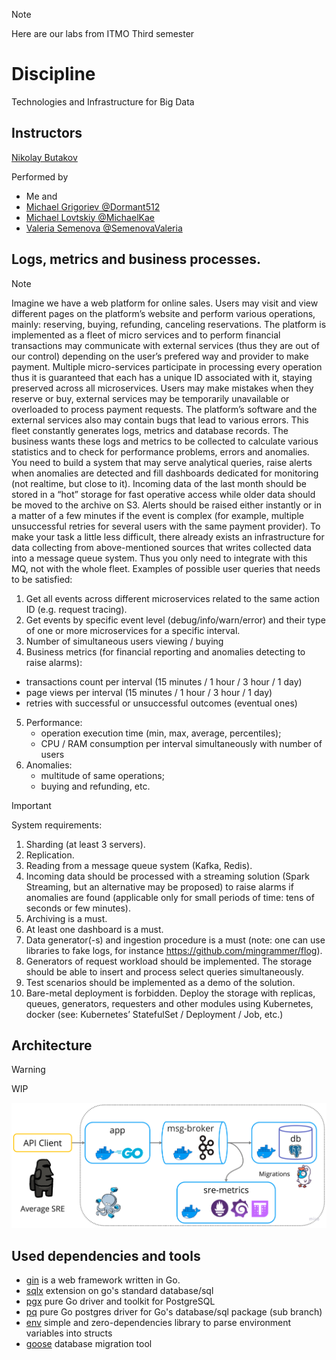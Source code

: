 > [!NOTE]
> Here are our labs from ITMO Third semester

# Discipline
Technologies and Infrastructure for Big Data

## Instructors
[Nikolay Butakov](https://en.itmo.ru/en/viewperson/1257/Nikolay_Butakov.htm)


Performed by
* Me and
* [Michael Grigoriev @Dormant512](https://github.com/Dormant512)
* [Michael Lovtskiy @MichaelKae](https://github.com/MichaelKae)
* [Valeria Semenova @SemenovaValeria](https://github.com/SemenovaValeria)

## Logs, metrics and business processes.
> [!NOTE]
> Imagine we have a web platform for online sales. Users may visit and view different pages on the platform’s website and perform various operations, mainly: reserving, buying, refunding, canceling reservations. The platform is implemented as a fleet of micro services and to perform financial transactions may communicate with external services (thus they are out of our control) depending on the user’s prefered way and provider to make payment. Multiple micro-services participate in processing every operation thus it is guaranteed that each has a unique ID associated with it, staying preserved across all microservices. Users may make mistakes when they reserve or buy, external services may be temporarily unavailable or overloaded to process payment requests. The platform’s software and the external services also may contain bugs that lead to various errors.
   This fleet constantly  generates logs, metrics and database records. The business wants these logs and metrics to be collected to calculate various statistics and to check for performance problems, errors and anomalies. You need to build a system that may serve analytical queries, raise alerts when anomalies are detected and fill dashboards dedicated for monitoring (not realtime, but close to it).
   Incoming data of the last month should be stored in a “hot” storage for fast operative access while older data should be moved to the archive on S3. Alerts should be raised either instantly or in a matter of a few minutes if the event is complex (for example, multiple unsuccessful retries for several users with the same payment provider).
   To make your task a little less difficult, there already exists an infrastructure for data collecting from above-mentioned sources that writes collected data into a message queue system. Thus you only need to integrate with this MQ, not with the whole fleet.
   Examples of possible user queries that needs to be satisfied:
> 1. 	Get all events across different microservices related to the same action ID (e.g. request tracing).
> 2. 	Get events by specific event level (debug/info/warn/error) and their type of one or more microservices for a specific interval.
> 3. 	Number of simultaneous users viewing / buying
> 4. 	Business metrics (for financial reporting and anomalies detecting to raise alarms):
>    - transactions count per interval (15 minutes / 1 hour / 3 hour / 1 day)
>    - page views per interval (15 minutes / 1 hour / 3 hour / 1 day)
>    - retries with successful or unsuccessful outcomes (eventual ones)
> 5. Performance:
>    - operation execution time (min, max, average, percentiles);
>    - CPU / RAM consumption per interval simultaneously with number of users
> 6. Anomalies:
>    - multitude of same operations;
>    - buying and refunding, etc.

> [!IMPORTANT]
> System requirements:
> 1. Sharding (at least 3 servers).
> 2. Replication.
> 3. Reading from a message queue system (Kafka, Redis).
> 4. Incoming data should be processed with a streaming solution (Spark Streaming, but an alternative may be proposed) to raise alarms if anomalies are found (applicable only for small periods of time: tens of seconds or few minutes).
> 5. Archiving is a must.
> 6. At least one dashboard is a must.
> 7. Data generator(-s) and ingestion procedure is a must (note: one can use libraries to fake logs, for instance https://github.com/mingrammer/flog).
> 8. Generators of request workload should be implemented. The storage should be able to insert and process select queries simultaneously.
> 9. Test scenarios should be implemented as a demo of the solution.
> 10.  Bare-metal deployment is forbidden. Deploy the storage with replicas, queues, generators, requesters and other modules using Kubernetes, docker (see: Kubernetes’ StatefulSet / Deployment / Job, etc.)  

## Architecture
> [!WARNING]
> WIP

![img.png](img.png) 

## Used dependencies and tools
* [gin](https://github.com/gin-gonic/gin) is a web framework written in Go.
* [sqlx](https://github.com/jmoiron/sqlx) extension on go's standard database/sql
* [pgx](https://github.com/jackc/pgx) pure Go driver and toolkit for PostgreSQL
* [pq](https://github.com/lib/pq) pure Go postgres driver for Go's database/sql package (sub branch)
* [env](https://github.com/caarlos0/env) simple and zero-dependencies library to parse environment variables into structs
* [goose](https://github.com/pressly/goose) database migration tool

